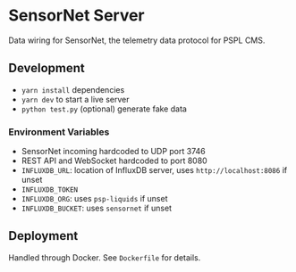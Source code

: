 # SensorNet Server

Data wiring for SensorNet, the telemetry data protocol for PSPL CMS.

## Development

- `yarn install` dependencies
- `yarn dev` to start a live server
- `python test.py` (optional) generate fake data

### Environment Variables

- SensorNet incoming hardcoded to UDP port 3746
- REST API and WebSocket hardcoded to port 8080
- `INFLUXDB_URL`: location of InfluxDB server, uses `http://localhost:8086` if unset
- `INFLUXDB_TOKEN`
- `INFLUXDB_ORG`: uses `psp-liquids` if unset
- `INFLUXDB_BUCKET`: uses `sensornet` if unset

## Deployment

Handled through Docker. See `Dockerfile` for details.
